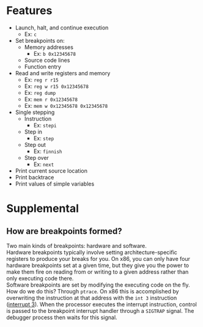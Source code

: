 # Features
- Launch, halt, and continue execution
    - Ex: `c`
- Set breakpoints on:
    - Memory addresses
        - Ex: `b 0x12345678`
    - Source code lines
    - Function entry
- Read and write registers and memory
    - Ex: `reg r r15`
    - Ex: `reg w r15 0x12345678`
    - Ex: `reg dump`
    - Ex: `mem r 0x12345678`
    - Ex: `mem w 0x12345678 0x12345678`
- Single stepping
    - Instruction
        - Ex: `stepi`
    - Step in
        - Ex: `step`
    - Step out
        - Ex: `finnish`
    - Step over
        - Ex: `next`
- Print current source location
- Print backtrace
- Print values of simple variables

# Supplemental
## How are breakpoints formed?
Two main kinds of breakpoints: hardware and software.  
Hardware breakpoints typically involve setting architecture-specific registers to produce your breaks for you. On x86, you can only have four hardware breakpoints set at a given time, but they give you the power to make them fire on reading from or writing to a given address rather than only executing code there.  
Software breakpoints are set by modifying the executing code on the fly. How do we do this? Through `ptrace`. On x86 this is accomplished by overwriting the instruction at that address with the `int 3` instruction ([interrupt 3](https://wiki.osdev.org/Interrupt_Vector_Table)). When the processor executes the interrupt instruction, control is passed to the breakpoint interrupt handler through a `SIGTRAP` signal. The debugger process then waits for this signal.
